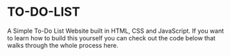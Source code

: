 # TO-DO-LIST
A Simple To-Do List Website built in HTML, CSS and JavaScript.  If you want to learn how to build this yourself you can check out the code below that walks through the whole process here.
